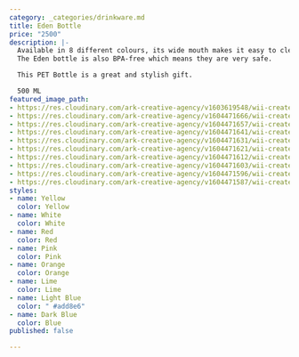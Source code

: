 ```yaml
---
category: _categories/drinkware.md
title: Eden Bottle
price: "2500"
description: |-
  Available in 8 different colours, its wide mouth makes it easy to clean.
  The Eden bottle is also BPA-free which means they are very safe.

  This PET Bottle is a great and stylish gift.

  500 ML
featured_image_path:
- https://res.cloudinary.com/ark-creative-agency/v1603619548/wii-create/uploads/IDEA-54000-BU-NO-LOGO_default_ae4ays.png
- https://res.cloudinary.com/ark-creative-agency/v1604471666/wii-create/uploads/IDEA-54000_default_xrvx36.jpg
- https://res.cloudinary.com/ark-creative-agency/v1604471657/wii-create/uploads/IDEA-54000-BU_default_fx8jrr.jpg
- https://res.cloudinary.com/ark-creative-agency/v1604471641/wii-create/uploads/IDEA-54000-CY_default_xwpjda.jpg
- https://res.cloudinary.com/ark-creative-agency/v1604471631/wii-create/uploads/IDEA-54000-L_default_of6b8d.jpg
- https://res.cloudinary.com/ark-creative-agency/v1604471621/wii-create/uploads/IDEA-54000-O_default_fbxepe.jpg
- https://res.cloudinary.com/ark-creative-agency/v1604471612/wii-create/uploads/IDEA-54000-PI_default_n3bmd8.jpg
- https://res.cloudinary.com/ark-creative-agency/v1604471603/wii-create/uploads/IDEA-54000-R_default_mekj3o.jpg
- https://res.cloudinary.com/ark-creative-agency/v1604471596/wii-create/uploads/IDEA-54000-SW_default_kwbhqi.jpg
- https://res.cloudinary.com/ark-creative-agency/v1604471587/wii-create/uploads/IDEA-54000-Y_default_cw4xuc.jpg
styles:
- name: Yellow
  color: Yellow
- name: White
  color: White
- name: Red
  color: Red
- name: Pink
  color: Pink
- name: Orange
  color: Orange
- name: Lime
  color: Lime
- name: Light Blue
  color: " #add8e6"
- name: Dark Blue
  color: Blue
published: false

---
```

